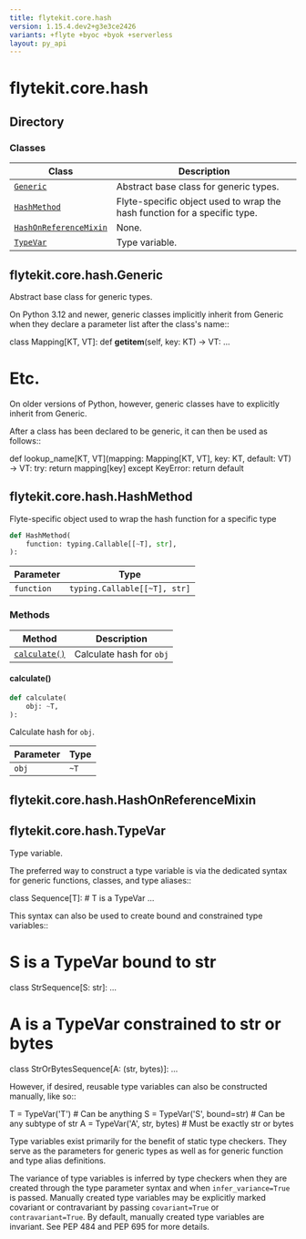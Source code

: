 ```yaml
---
title: flytekit.core.hash
version: 1.15.4.dev2+g3e3ce2426
variants: +flyte +byoc +byok +serverless
layout: py_api
---
```


# flytekit.core.hash

## Directory

### Classes

| Class | Description |
|-|-|
| [`Generic`](.././flytekit.core.hash#flytekitcorehashgeneric) | Abstract base class for generic types. |
| [`HashMethod`](.././flytekit.core.hash#flytekitcorehashhashmethod) | Flyte-specific object used to wrap the hash function for a specific type. |
| [`HashOnReferenceMixin`](.././flytekit.core.hash#flytekitcorehashhashonreferencemixin) | None. |
| [`TypeVar`](.././flytekit.core.hash#flytekitcorehashtypevar) | Type variable. |

## flytekit.core.hash.Generic

Abstract base class for generic types.

On Python 3.12 and newer, generic classes implicitly inherit from
Generic when they declare a parameter list after the class's name::

class Mapping[KT, VT]:
def __getitem__(self, key: KT) -> VT:
...
# Etc.

On older versions of Python, however, generic classes have to
explicitly inherit from Generic.

After a class has been declared to be generic, it can then be used as
follows::

def lookup_name[KT, VT](mapping: Mapping[KT, VT], key: KT, default: VT) -> VT:
try:
return mapping[key]
except KeyError:
return default


## flytekit.core.hash.HashMethod

Flyte-specific object used to wrap the hash function for a specific type


```python
def HashMethod(
    function: typing.Callable[[~T], str],
):
```
| Parameter | Type |
|-|-|
| `function` | `typing.Callable[[~T], str]` |

### Methods

| Method | Description |
|-|-|
| [`calculate()`](#calculate) | Calculate hash for `obj` |


#### calculate()

```python
def calculate(
    obj: ~T,
):
```
Calculate hash for `obj`.


| Parameter | Type |
|-|-|
| `obj` | `~T` |

## flytekit.core.hash.HashOnReferenceMixin

## flytekit.core.hash.TypeVar

Type variable.

The preferred way to construct a type variable is via the dedicated
syntax for generic functions, classes, and type aliases::

class Sequence[T]:  # T is a TypeVar
...

This syntax can also be used to create bound and constrained type
variables::

# S is a TypeVar bound to str
class StrSequence[S: str]:
...

# A is a TypeVar constrained to str or bytes
class StrOrBytesSequence[A: (str, bytes)]:
...

However, if desired, reusable type variables can also be constructed
manually, like so::

T = TypeVar('T')  # Can be anything
S = TypeVar('S', bound=str)  # Can be any subtype of str
A = TypeVar('A', str, bytes)  # Must be exactly str or bytes

Type variables exist primarily for the benefit of static type
checkers.  They serve as the parameters for generic types as well
as for generic function and type alias definitions.

The variance of type variables is inferred by type checkers when they
are created through the type parameter syntax and when
``infer_variance=True`` is passed. Manually created type variables may
be explicitly marked covariant or contravariant by passing
``covariant=True`` or ``contravariant=True``. By default, manually
created type variables are invariant. See PEP 484 and PEP 695 for more
details.


